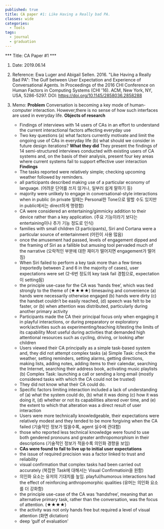 ```yaml
---
published: true
title: CA paper #1: Like Having a Really bad PA.
classes: wide
categories:
  - Tools
tags:
  - journal
  - graduation
---
```


*** Title: CA Paper #1 *** 
1. Date: 2019.06.14

2. Reference: Ewa Luger and Abigail Sellen. 2016. "Like Having a Really Bad PA": The Gulf between User Expectation and Experience of 
   Conversational Agents. In Proceedings of the 2016 CHI Conference on Human Factors in Computing Systems (CHI '16). ACM,
   New York, NY, USA, 5286-5297. DOI: https://doi.org/10.1145/2858036.2858288

3. Memo:
   ****Problem****
      Conversation is becoming a key mode of human-computer interaction. However,there is no sense of how such interfaces are used in
       everyday life.
   ****Objects of research**** 
 
      *  Findings of interviews with 14 users of CAs in an effort to understand the current interactional factors affecting everyday use
      *  Two key questions
         (a) what factors currently motivate and limit the ongoing use of CAs in everyday life
         (b) what should we consider in future design iterations?
   ****What they did****
      They present the findings of 14 semi-structured interviews conducted with existing users of CA systems and, 
      on the basis of their analysis, present four key areas where current systems fail to support effective user interaction
   ****Findings****
      *  The tasks reported were relatively simple; checking upcoming weather followed by reminders.
      *  all participants described making use of a particular economy of language. (어려운 단어를 쓰지 않거나, 일부러 쉽게 말하기 등) 
      *  majority were unlikely to engage in conversational-style interactions when in public 
         (in private 일때는 Personal한 Tone으로 말할 수도 있지만 in public에서는 direct하게 명령함) 
      *  CA were considered an entertaining/gimmicky addition to their device rather than a key application. 
         (주요 기능이라기 보다는 entertaining이나 추가 기능 정도로 인식)
      *  families with small children (3 participants), Siri and Cortana were a particular source of entertainment (어린이 사용 많음)
      *  once the amusement had passed, levels of engagement dipped and the framing of Siri as a fallible 
         but amusing tool pervaded much of the narrative (오락적인 부분에 대한 재미가 떨어지면 engagement가 떨어짐)
      *  When Siri failed to perform a key task more than a few times (reportedly between 2 and 6 in the majority of cases),
         user expectations were set (2-6번 정도의 key task fail 경험으로, expectation이 setting됨)
      *  the principle use-case for the CA was ‘hands free’, which was tied strongly to the theme of (★★★★)
         timesaving and convenience (a) hands were necessarily otherwise engaged (b) hands were dirty (c) the handset couldn’t be easily reached, 
         (d) speech was felt to be faster, or (b) when attention was distributed, particularly during another primary activity 
      *  Participants made the CA their principal focus only when engaging it in playful interactions, 
         or during preparatory or exploratory work/activities such as experimenting/teaching it/testing the limits of its capability
         Most useful during activities that demanded high attentional resources such as cycling, driving, or looking after children
      *  Users viewed their CA principally as a simple task-based system and, they did not attempt complex tasks 
         (a) Simple Task: check the weather, setting reminders, setting alarms, getting directions, making lists, adding notes, 
              adding items to their calendar, searching the Internet, searching their address book, activating music playlists
         (b) Complex Task: launching a call or sending a long email (mostly considered tasks with which the CA could not be trusted)
      *  They did not know what their CA could do. 
      *  Specific factors limiting interaction included a lack of understanding of 
          (a) what the system could do, (b) what it was doing (c) how it was doing it, (d) whether or not its capabilities altered 
              over time, and (e) the extent to which that alteration was a direct result of user interaction
      *  Users were more technically knowledgeable, their expectations were relatively modest and they tended to be more forgiving
         when the CA failed (기술적인 정보가 많을수록, agent 실수에 관대함) 
      *  those who reported less technical knowledge were found to use both gendered pronouns and greater anthropomorphism in 
         their descriptions (기술적인 정보가 적을수록 의인화 경향을 보임) 
      *  ****CAs were found to fail to live up to initial user expectations****
      *  the issue of required precision was a factor linked to trust and reliability
      *  visual confirmation that complex tasks had been carried out accurately (복잡한 Task에 대해서는 Visual Confirmatioin을 원함)
      *  의인화 요소는 유저의 기대치를 높임. playful/humorous interactions had the effect of reinforcing anthropomorphic qualities
         (유머는 의인화 요소를 더 강화함)
      *  the principle use-case of the CA was ‘handsfree’, meaning that an alternative primary task, rather than the conversation,
         was the focus of attention. (★★★★)
      *  the activity was not only hands free but required a level of visual attention (화면 dictation)
      *  deep ‘gulf of evaluation'
     
